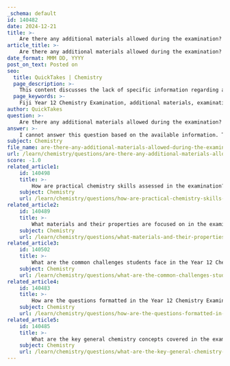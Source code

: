 ```yaml
---
_schema: default
id: 140482
date: 2024-12-21
title: >-
    Are there any additional materials allowed during the examination?
article_title: >-
    Are there any additional materials allowed during the examination?
date_format: MMM DD, YYYY
post_on_text: Posted on
seo:
  title: QuickTakes | Chemistry
  page_description: >-
    This content discusses the lack of specific information regarding additional materials allowed in the Fiji Year 12 Chemistry Examination for 2023 and suggests consulting official guidelines or contacting the Ministry of Education for accurate details.
  page_keywords: >-
    Fiji Year 12 Chemistry Examination, additional materials, examination guidelines, Ministry of Education, 2023, examination format, allowed materials
author: QuickTakes
question: >-
    Are there any additional materials allowed during the examination?
answer: >-
    I cannot answer this question based on the available information. The gathered information does not specify whether any additional materials are allowed during the Fiji Year 12 Chemistry Examination 2023. It primarily includes instructions regarding the examination format, time allowed, and general guidelines for answering questions. For specific details about permitted materials, it would be necessary to refer to the official examination guidelines or contact the Ministry of Education in Fiji directly.
subject: Chemistry
file_name: are-there-any-additional-materials-allowed-during-the-examination.md
url: /learn/chemistry/questions/are-there-any-additional-materials-allowed-during-the-examination
score: -1.0
related_article1:
    id: 140498
    title: >-
        How are practical chemistry skills assessed in the examination?
    subject: Chemistry
    url: /learn/chemistry/questions/how-are-practical-chemistry-skills-assessed-in-the-examination
related_article2:
    id: 140489
    title: >-
        What materials and their properties are focused on in the examination?
    subject: Chemistry
    url: /learn/chemistry/questions/what-materials-and-their-properties-are-focused-on-in-the-examination
related_article3:
    id: 140502
    title: >-
        What are the common challenges students face in the Year 12 Chemistry Examination?
    subject: Chemistry
    url: /learn/chemistry/questions/what-are-the-common-challenges-students-face-in-the-year-12-chemistry-examination
related_article4:
    id: 140483
    title: >-
        How are the questions formatted in the Year 12 Chemistry Examination?
    subject: Chemistry
    url: /learn/chemistry/questions/how-are-the-questions-formatted-in-the-year-12-chemistry-examination
related_article5:
    id: 140485
    title: >-
        What are the key general chemistry concepts covered in the examination?
    subject: Chemistry
    url: /learn/chemistry/questions/what-are-the-key-general-chemistry-concepts-covered-in-the-examination
---
```


&nbsp;